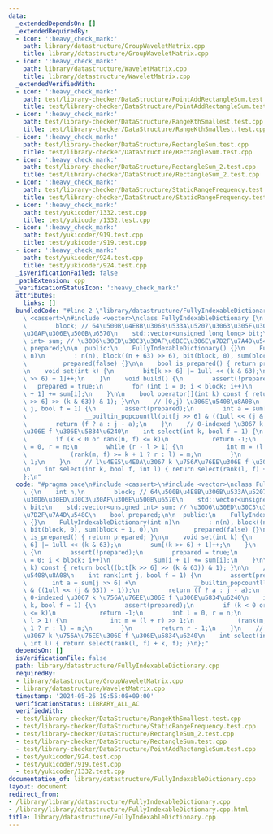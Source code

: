 ```yaml
---
data:
  _extendedDependsOn: []
  _extendedRequiredBy:
  - icon: ':heavy_check_mark:'
    path: library/datastructure/GroupWaveletMatrix.cpp
    title: library/datastructure/GroupWaveletMatrix.cpp
  - icon: ':heavy_check_mark:'
    path: library/datastructure/WaveletMatrix.cpp
    title: library/datastructure/WaveletMatrix.cpp
  _extendedVerifiedWith:
  - icon: ':heavy_check_mark:'
    path: test/library-checker/DataStructure/PointAddRectangleSum.test.cpp
    title: test/library-checker/DataStructure/PointAddRectangleSum.test.cpp
  - icon: ':heavy_check_mark:'
    path: test/library-checker/DataStructure/RangeKthSmallest.test.cpp
    title: test/library-checker/DataStructure/RangeKthSmallest.test.cpp
  - icon: ':heavy_check_mark:'
    path: test/library-checker/DataStructure/RectangleSum.test.cpp
    title: test/library-checker/DataStructure/RectangleSum.test.cpp
  - icon: ':heavy_check_mark:'
    path: test/library-checker/DataStructure/RectangleSum_2.test.cpp
    title: test/library-checker/DataStructure/RectangleSum_2.test.cpp
  - icon: ':heavy_check_mark:'
    path: test/library-checker/DataStructure/StaticRangeFrequency.test.cpp
    title: test/library-checker/DataStructure/StaticRangeFrequency.test.cpp
  - icon: ':heavy_check_mark:'
    path: test/yukicoder/1332.test.cpp
    title: test/yukicoder/1332.test.cpp
  - icon: ':heavy_check_mark:'
    path: test/yukicoder/919.test.cpp
    title: test/yukicoder/919.test.cpp
  - icon: ':heavy_check_mark:'
    path: test/yukicoder/924.test.cpp
    title: test/yukicoder/924.test.cpp
  _isVerificationFailed: false
  _pathExtension: cpp
  _verificationStatusIcon: ':heavy_check_mark:'
  attributes:
    links: []
  bundledCode: "#line 2 \"library/datastructure/FullyIndexableDictionary.cpp\"\n#include\
    \ <cassert>\n#include <vector>\nclass FullyIndexableDictionary {\n    int n,\n\
    \        block; // 64\u500B\u4E8B\u306B\u533A\u5207\u3063\u305F\u30D6\u30ED\u30C3\
    \u30AF\u306E\u500B\u6570\n    std::vector<unsigned long long> bit;\n    std::vector<unsigned\
    \ int> sum; // \u30D6\u30ED\u30C3\u30AF\u6BCE\u306E\u7D2F\u7A4D\u548C\n    bool\
    \ prepared;\n\n  public:\n    FullyIndexableDictionary() {}\n    FullyIndexableDictionary(int\
    \ n)\n        : n(n), block((n + 63) >> 6), bit(block, 0), sum(block + 1, 0),\n\
    \          prepared(false) {}\n\n    bool is_prepared() { return prepared; }\n\
    \n    void set(int k) {\n        bit[k >> 6] |= 1ull << (k & 63);\n        sum[(k\
    \ >> 6) + 1]++;\n    }\n    void build() {\n        assert(!prepared);\n     \
    \   prepared = true;\n        for (int i = 0; i < block; i++)\n            sum[i\
    \ + 1] += sum[i];\n    }\n\n    bool operator[](int k) const { return bool((bit[k\
    \ >> 6] >> (k & 63)) & 1); }\n\n    // [0,j) \u306E\u5408\u8A08\n    int rank(int\
    \ j, bool f = 1) {\n        assert(prepared);\n        int a = sum[j >> 6] +\n\
    \                __builtin_popcountll(bit[j >> 6] & ((1ull << (j & 63)) - 1));\n\
    \        return (f ? a : j - a);\n    }\n    // 0-indexed \u3067 k \u756A\u76EE\
    \u306E f \u306E\u5834\u6240\n    int select(int k, bool f = 1) {\n        assert(prepared);\n\
    \        if (k < 0 or rank(n, f) <= k)\n            return -1;\n        int l\
    \ = 0, r = n;\n        while (r - l > 1) {\n            int m = (l + r) >> 1;\n\
    \            (rank(m, f) >= k + 1 ? r : l) = m;\n        }\n        return r -\
    \ 1;\n    }\n    // l\u4EE5\u4E0A\u3067 k \u756A\u76EE\u306E f \u306E\u5834\u6240\
    \n    int select(int k, bool f, int l) { return select(rank(l, f) + k, f); }\n\
    };\n"
  code: "#pragma once\n#include <cassert>\n#include <vector>\nclass FullyIndexableDictionary\
    \ {\n    int n,\n        block; // 64\u500B\u4E8B\u306B\u533A\u5207\u3063\u305F\
    \u30D6\u30ED\u30C3\u30AF\u306E\u500B\u6570\n    std::vector<unsigned long long>\
    \ bit;\n    std::vector<unsigned int> sum; // \u30D6\u30ED\u30C3\u30AF\u6BCE\u306E\
    \u7D2F\u7A4D\u548C\n    bool prepared;\n\n  public:\n    FullyIndexableDictionary()\
    \ {}\n    FullyIndexableDictionary(int n)\n        : n(n), block((n + 63) >> 6),\
    \ bit(block, 0), sum(block + 1, 0),\n          prepared(false) {}\n\n    bool\
    \ is_prepared() { return prepared; }\n\n    void set(int k) {\n        bit[k >>\
    \ 6] |= 1ull << (k & 63);\n        sum[(k >> 6) + 1]++;\n    }\n    void build()\
    \ {\n        assert(!prepared);\n        prepared = true;\n        for (int i\
    \ = 0; i < block; i++)\n            sum[i + 1] += sum[i];\n    }\n\n    bool operator[](int\
    \ k) const { return bool((bit[k >> 6] >> (k & 63)) & 1); }\n\n    // [0,j) \u306E\
    \u5408\u8A08\n    int rank(int j, bool f = 1) {\n        assert(prepared);\n \
    \       int a = sum[j >> 6] +\n                __builtin_popcountll(bit[j >> 6]\
    \ & ((1ull << (j & 63)) - 1));\n        return (f ? a : j - a);\n    }\n    //\
    \ 0-indexed \u3067 k \u756A\u76EE\u306E f \u306E\u5834\u6240\n    int select(int\
    \ k, bool f = 1) {\n        assert(prepared);\n        if (k < 0 or rank(n, f)\
    \ <= k)\n            return -1;\n        int l = 0, r = n;\n        while (r -\
    \ l > 1) {\n            int m = (l + r) >> 1;\n            (rank(m, f) >= k +\
    \ 1 ? r : l) = m;\n        }\n        return r - 1;\n    }\n    // l\u4EE5\u4E0A\
    \u3067 k \u756A\u76EE\u306E f \u306E\u5834\u6240\n    int select(int k, bool f,\
    \ int l) { return select(rank(l, f) + k, f); }\n};"
  dependsOn: []
  isVerificationFile: false
  path: library/datastructure/FullyIndexableDictionary.cpp
  requiredBy:
  - library/datastructure/GroupWaveletMatrix.cpp
  - library/datastructure/WaveletMatrix.cpp
  timestamp: '2024-05-26 19:55:08+09:00'
  verificationStatus: LIBRARY_ALL_AC
  verifiedWith:
  - test/library-checker/DataStructure/RangeKthSmallest.test.cpp
  - test/library-checker/DataStructure/StaticRangeFrequency.test.cpp
  - test/library-checker/DataStructure/RectangleSum_2.test.cpp
  - test/library-checker/DataStructure/RectangleSum.test.cpp
  - test/library-checker/DataStructure/PointAddRectangleSum.test.cpp
  - test/yukicoder/924.test.cpp
  - test/yukicoder/919.test.cpp
  - test/yukicoder/1332.test.cpp
documentation_of: library/datastructure/FullyIndexableDictionary.cpp
layout: document
redirect_from:
- /library/library/datastructure/FullyIndexableDictionary.cpp
- /library/library/datastructure/FullyIndexableDictionary.cpp.html
title: library/datastructure/FullyIndexableDictionary.cpp
---
```

